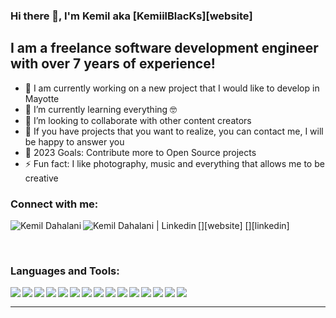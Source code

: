 ### Hi there 👋, I'm Kemil aka [KemiilBlacKs][website]

## I am a freelance software development engineer with over 7 years of experience!

-   🔭 I am currently working on a new project that I would like to develop in Mayotte
-   🌱 I’m currently learning everything 🤓
-   👯 I’m looking to collaborate with other content creators
-   💬 If you have projects that you want to realize, you can contact me, I will be happy to answer you
-   🥅 2023 Goals: Contribute more to Open Source projects
-   ⚡ Fun fact: I like photography, music and everything that allows me to be creative

### Connect with me:

[<img align="left" alt="Kemil Dahalani" src="https://img.icons8.com/color/26/000000/globe--v1.png"/>][website]
[<img align="left" alt="Kemil Dahalani | Linkedin" src="https://img.icons8.com/color/26/000000/linkedin.png"/>][linkedin]

<br />

### Languages and Tools:

<img align="left" src="https://img.icons8.com/color/26/000000/notion.png"/>
<img align="left" src="https://img.icons8.com/fluency/26/000000/visual-studio-code-2019.png"/>
<img align="left" src="https://img.icons8.com/dusk/26/000000/postman-api.png"/>
<img align="left" src="https://img.icons8.com/color/26/000000/html-5.png"/>
<img align="left" src="https://img.icons8.com/color/26/000000/css3.png"/>
<img align="left" src="https://img.icons8.com/color/26/000000/javascript--v1.png"/>
<img align="left" src="https://img.icons8.com/color/26/000000/golang.png"/>
<img align="left" src="https://img.icons8.com/offices/26/000000/php-logo.png"/>
<img align="left" src="https://img.icons8.com/color/26/000000/vue-js.png"/>
<img align="left" src="https://img.icons8.com/color/26/000000/wordpress.png"/>
<img align="left" src="https://img.icons8.com/color/26/000000/mysql-logo.png"/>
<img align="left" src="https://img.icons8.com/color/26/000000/mongodb.png"/>
<img align="left" src="https://img.icons8.com/color/26/000000/sass.png"/>
<img align="left" src="https://img.icons8.com/color/26/000000/graphql.png"/>
<img align="left" src="https://img.icons8.com/ios-filled/26/000000/github.png"/>

<br />

---

<!--a href="https://github.com/KemiilBlacKs/KemiilBlacKs">
    <img align="center" src="https://github-readme-stats.vercel.app/api/?username=kemiilblacks&show_icons=true&hide_border=true&count_private=true&custom_title=Stats&theme=vue-dark"/>
</!--a>

<br />
<br />

[website]: https://kemildahalani.fr
[linkedin]: https://www.linkedin.com/in/kemildahalani/
